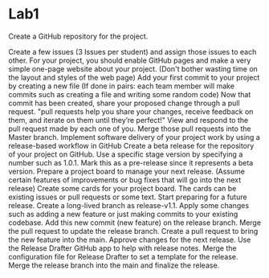 # Lab1
<p> Create a GitHub repository for the project. </p>
Create a few issues (3 Issues per student) and assign those issues to each other.
For your project, you should enable GitHub pages and make a very simple one-page website about your project. (Don't bother wasting time on the layout and styles of the web page)
Add your first commit to your project by creating a new file (If done in pairs: each team member will make commits such as creating a file and writing some random code)
Now that commit has been created, share your proposed change through a pull request. "pull requests help you share your changes, receive feedback on them, and iterate on them until they’re perfect!"
View and respond to the pull request made by each one of you. Merge those pull requests into the Master branch. 
Implement software delivery of your project work by using a release-based workflow in GitHub
Create a beta release for the repository of your project on GitHub. Use a specific stage version by specifying a number such as 1.0.1. Mark this as a pre-release since it represents a beta version. 
Prepare a project board to manage your next release. (Assume certain features of improvements or bug fixes that will go into the next release)
Create some cards for your project board. The cards can be existing issues or pull requests or some text.
Start preparing for a future release. Create a long-lived branch as release-v1.1. 
Apply some changes such as adding a new feature or just making commits to your existing codebase. 
Add this new commit (new feature) on the release branch.
Merge the pull request to update the release branch.
Create a pull request to bring the new feature into the main.
Approve changes for the next release.
Use the Release Drafter GitHub app to help with release notes.
Merge the configuration file for Release Drafter to set a template for the release.
Merge the release branch into the main and finalize the release.
